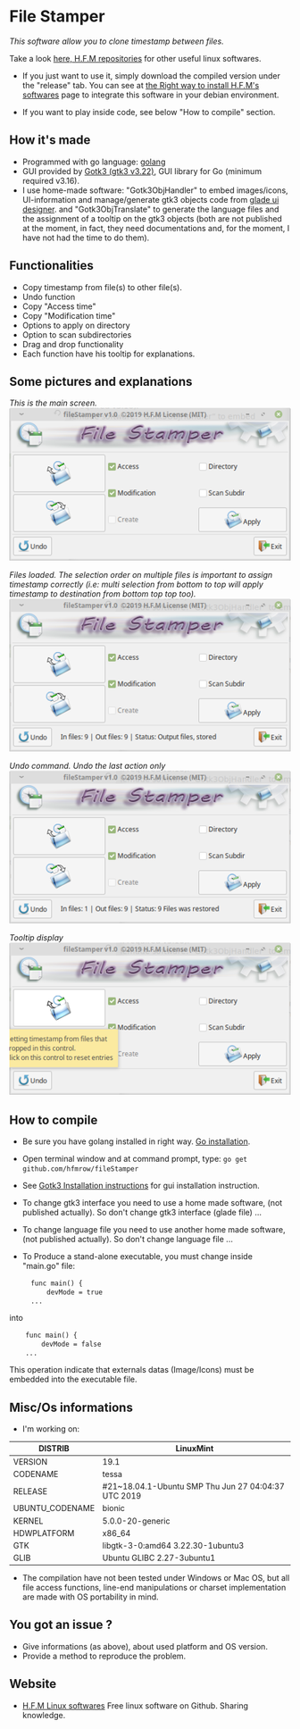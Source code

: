# File Stamper
*This software allow you to clone timestamp between files.*

Take a look [here, H.F.M repositories](https://github.com/hfmrow/) for other useful linux softwares.

- If you just want to use it, simply download the compiled version under the "release" tab. You can see at [the Right way to install H.F.M's softwares](https://github.com/hfmrow/instHFMsofts) page to integrate this software in your debian environment.
	
- If you want to play inside code, see below "How to compile" section.

## How it's made
- Programmed with go language: [golang](https://golang.org/doc/) 
- GUI provided by [Gotk3 (gtk3 v3.22)](https://github.com/gotk3/gotk3), GUI library for Go (minimum required v3.16).
- I use home-made software: "Gotk3ObjHandler" to embed images/icons, UI-information and manage/generate gtk3 objects code from [glade ui designer](https://glade.gnome.org/). and "Gotk3ObjTranslate" to generate the language files and the assignment of a tooltip on the gtk3 objects (both are not published at the moment, in fact, they need documentations and, for the moment, I have not had the time to do them).

## Functionalities
- Copy timestamp from file(s) to other file(s).
- Undo function
- Copy "Access time"
- Copy "Modification time"
- Options to apply on directory 
- Option to scan subdirectories
- Drag and drop functionality
- Each function have his tooltip for explanations.

## Some pictures and explanations  

*This is the main screen.*  
![Main](readME-Pic/mainScr.png  "Main")  

*Files loaded. The selection order on multiple files is important to assign timestamp correctly (i.e: multi selection from bottom to top will apply timestamp to destination from bottom top top too).*  
![files loaded](readME-Pic/fileLoaded.png "files loaded")  

*Undo command. Undo the last action only*  
![Undo command](readME-Pic/undo.png  "Undo command")  

*Tooltip display*  
![Tooltip display](readME-Pic/tooltipDisp.png  "Tooltip display")  

## How to compile
- Be sure you have golang installed in right way. [Go installation](https://golang.org/doc/install).
- Open terminal window and at command prompt, type: `go get github.com/hfmrow/fileStamper`
- See [Gotk3 Installation instructions](https://github.com/gotk3/gotk3/wiki#installation) for gui installation instruction.
- To change gtk3 interface you need to use a home made software, (not published actually). So don't change gtk3 interface (glade file) ...
- To change language file you need to use another home made software, (not published actually). So don't change language file ...
- To Produce a stand-alone executable, you must change inside "main.go" file:

		func main() {
			devMode = true
		...
into

		func main() {
			devMode = false
		...

This operation indicate that externals datas (Image/Icons) must be embedded into the executable file.

## Misc/Os informations
- I'm working on:

| DISTRIB  | LinuxMint |
| -------- | --------- |
| VERSION  | 19.1  |
| CODENAME  | tessa  |
| RELEASE  | #21~18.04.1-Ubuntu SMP Thu Jun 27 04:04:37 UTC 2019  |
| UBUNTU_CODENAME  | bionic  |
| KERNEL  | 5.0.0-20-generic  |
| HDWPLATFORM  | x86_64  |
| GTK  | libgtk-3-0:amd64 3.22.30-1ubuntu3  |
| GLIB  | Ubuntu GLIBC 2.27-3ubuntu1  |

- The compilation have not been tested under Windows or Mac OS, but all file access functions, line-end manipulations or charset implementation are made with OS portability in mind.

## You got an issue ?
- Give informations (as above), about used platform and OS version.
- Provide a method to reproduce the problem.

## Website
- [H.F.M Linux softwares](https://hfmrow.yo.fr/) Free linux software on Github. Sharing knowledge.

